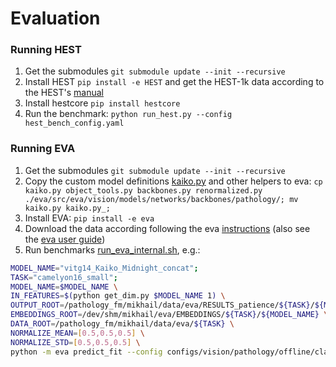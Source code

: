 # Evaluation

### Running HEST

1. Get the submodules `git submodule update --init --recursive`
2. Install HEST `pip install -e HEST` and get the HEST-1k data according to the HEST's [manual](https://github.com/mahmoodlab/HEST/tree/568df6ce8e6cd88829866a8cfdb5d2452f72f96e?tab=readme-ov-file#downloadquery-hest-1k-1tb)
3. Install hestcore `pip install hestcore`
4. Run the benchmark: `python run_hest.py --config hest_bench_config.yaml`

### Running EVA
1. Get the submodules `git submodule update --init --recursive`
2. Copy the custom model definitions [kaiko.py](./eva/src/eva/vision/models/networks/backbones/pathology/kaiko.py) and other helpers to eva: `cp kaiko.py object_tools.py backbones.py renormalized.py ./eva/src/eva/vision/models/networks/backbones/pathology/; mv kaiko.py kaiko.py_;`
3. Install EVA: `pip install -e eva`
4. Download the data according following the eva [instructions](https://kaiko-ai.github.io/eva/main/datasets) (also see the [eva user guide](https://kaiko-ai.github.io/eva/main/user-guide/))
5. Run benchmarks [run_eva_internal.sh](./run_eva_internal.sh), e.g.:
```bash
MODEL_NAME="vitg14_Kaiko_Midnight_concat";
TASK="camelyon16_small";
MODEL_NAME=$MODEL_NAME \
IN_FEATURES=$(python get_dim.py $MODEL_NAME 1) \
OUTPUT_ROOT=/pathology_fm/mikhail/data/eva/RESULTS_patience/${TASK}/${MODEL_NAME} \
EMBEDDINGS_ROOT=/dev/shm/mikhail/eva/EMBEDDINGS/${TASK}/${MODEL_NAME} \
DATA_ROOT=/pathology_fm/mikhail/data/eva/${TASK} \
NORMALIZE_MEAN=[0.5,0.5,0.5] \
NORMALIZE_STD=[0.5,0.5,0.5] \
python -m eva predict_fit --config configs/vision/pathology/offline/classification/${TASK}.yaml
```
